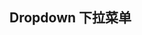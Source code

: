 <script setup>
// import demoBase from "./examples/demo/demo-base.vue"
</script>

## Dropdown 下拉菜单

<demoBase />
